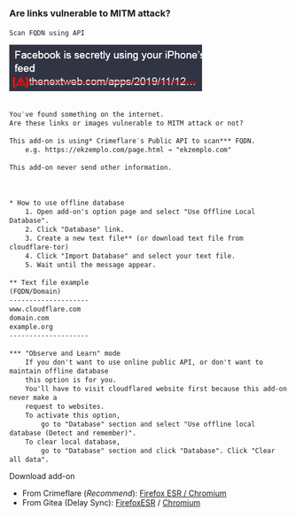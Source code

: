 ### Are links vulnerable to MITM attack?

`Scan FQDN using API`

![](../image/ismmpreview.jpg)


```

You′ve found something on the internet.
Are these links or images vulnerable to MITM attack or not?
 
This add-on is using* Crimeflare′s Public API to scan*** FQDN.
	e.g. https://ekzemplo.com/page.html → "ekzemplo.com"

This add-on never send other information.



* How to use offline database
	1. Open add-on's option page and select "Use Offline Local Database".
	2. Click "Database" link.
	3. Create a new text file** (or download text file from cloudflare-tor)
	4. Click "Import Database" and select your text file.
	5. Wait until the message appear.

** Text file example
(FQDN/Domain)
--------------------
www.cloudflare.com
domain.com
example.org
--------------------

*** "Observe and Learn" mode
	If you don't want to use online public API, or don't want to maintain offline database
	this option is for you.
	You'll have to visit cloudflared website first because this add-on never make a
	request to websites.
	To activate this option,
		go to "Database" section and select "Use offline local database (Detect and remember)".
	To clear local database,
		go to "Database" section and click "Database". Click "Clear all data".

```
 

Download add-on
- From Crimeflare (_Recommend_): [Firefox ESR / Chromium](https://crimeflare.wodferndripvpe6ib4uz4rtngrnzichnirgn7t5x64gxcyroopbhsuqd.onion/)
- From Gitea (Delay Sync): [FirefoxESR](https://codeberg.org/crimeflare/cloudflare-tor/raw/branch/master/addons/releases/ismm.xpi) / [Chromium](https://codeberg.org/crimeflare/cloudflare-tor/raw/branch/master/addons/releases/ismm.crx)
